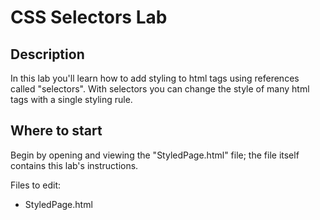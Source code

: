 # CSS Selectors Lab


## Description

In this lab you'll learn how to add styling to html tags using references called "selectors". With selectors you can change the style of many html tags with a single styling rule.


## Where to start

Begin by opening and viewing the "StyledPage.html" file; the file itself contains this lab's instructions.

Files to edit:
- StyledPage.html





